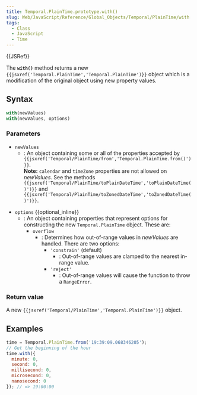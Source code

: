 ```yaml
---
title: Temporal.PlainTime.prototype.with()
slug: Web/JavaScript/Reference/Global_Objects/Temporal/PlainTime/with
tags:
  - Class
  - JavaScript
  - Time
---
```

{{JSRef}}

<p class="summary"><span class="seoSummary">The <strong><code>with()</code></strong> method returns a new <code>{{jsxref('Temporal.PlainTime','Temporal.PlainTime')}}</code> object which is a modification of the original object using new property values.</span></p>

## Syntax

```js
with(newValues)
with(newValues, options)
```

### Parameters

- `newValues`
  - : An object containing some or all of the properties accepted by
    `{{jsxref('Temporal/PlainTime/from','Temporal.PlainTime.from()')}}`.
    <div class="note"><strong>Note:</strong> <code>calendar</code> and <code>timeZone</code> properties are not allowed on <var>newValues</var>. See the methods <code>{{jsxref('Temporal/PlainTime/toPlainDateTime','toPlainDateTime()')}}</code> and <code>{{jsxref('Temporal/PlainTime/toZonedDateTime','toZonedDateTime()')}}</code>.<p></p></div>
- `options` {{optional_inline}}
  - : An object containing properties that represent options for constructing
    the new `Temporal.PlainTime` object. These are:
    - `overflow`
      - : Determines how out-of-range values in _newValues_ are handled. There
        are two options:
        - `'constrain'` (default)
          - : Out-of-range values are clamped to the nearest in-range value.
        - `'reject'`
          - : Out-of-range values will cause the function to throw a
            `RangeError`.

### Return value

A new `{{jsxref('Temporal/PlainTime','Temporal.PlainTime')}}`
object.

## Examples

```js
time = Temporal.PlainTime.from('19:39:09.068346205');
// Get the beginning of the hour
time.with({
  minute: 0,
  second: 0,
  millisecond: 0,
  microsecond: 0,
  nanosecond: 0
}); // => 19:00:00
```
